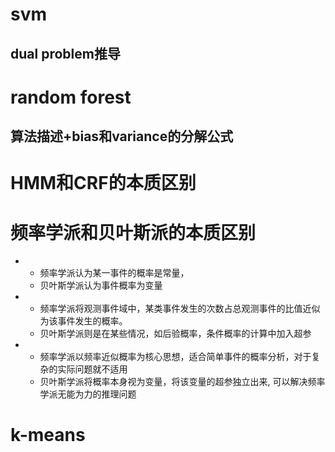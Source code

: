# svm

## dual problem推导




# random forest

## 算法描述+bias和variance的分解公式


# HMM和CRF的本质区别

# 频率学派和贝叶斯派的本质区别

- * 频率学派认为某一事件的概率是常量，
  * 贝叶斯学派认为事件概率为变量
- * 频率学派将观测事件域中，某类事件发生的次数占总观测事件的比值近似为该事件发生的概率。
  * 贝叶斯学派则是在某些情况，如后验概率，条件概率的计算中加入超参
- * 频率学派以频率近似概率为核心思想，适合简单事件的概率分析，对于复杂的实际问题就不适用
  * 贝叶斯学派将概率本身视为变量，将该变量的超参独立出来, 可以解决频率学派无能为力的推理问题

# k-means

